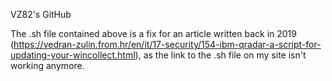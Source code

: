VZ82's GitHub

The .sh file contained above is a fix for an article written back in 2019 (https://vedran-zulin.from.hr/en/it/17-security/154-ibm-qradar-a-script-for-updating-your-wincollect.html), as the link to the .sh file on my site isn't working anymore.
